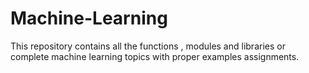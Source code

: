 # Machine-Learning
This repository contains all the functions , modules and libraries or complete machine learning topics with proper examples assignments.
